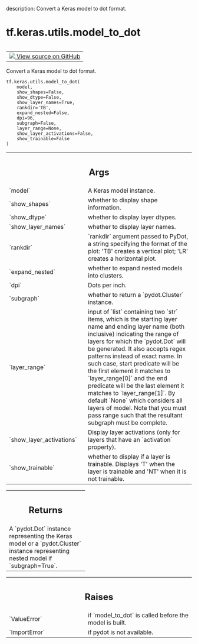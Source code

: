 description: Convert a Keras model to dot format.

<div itemscope itemtype="http://developers.google.com/ReferenceObject">
<meta itemprop="name" content="tf.keras.utils.model_to_dot" />
<meta itemprop="path" content="Stable" />
</div>

# tf.keras.utils.model_to_dot

<!-- Insert buttons and diff -->

<table class="tfo-notebook-buttons tfo-api nocontent" align="left">
<td>
  <a target="_blank" href="https://github.com/keras-team/keras/tree/v2.15.0/keras/utils/vis_utils.py#L77-L375">
    <img src="https://www.tensorflow.org/images/GitHub-Mark-32px.png" />
    View source on GitHub
  </a>
</td>
</table>



Convert a Keras model to dot format.


<pre class="devsite-click-to-copy prettyprint lang-py tfo-signature-link">
<code>tf.keras.utils.model_to_dot(
    model,
    show_shapes=False,
    show_dtype=False,
    show_layer_names=True,
    rankdir=&#x27;TB&#x27;,
    expand_nested=False,
    dpi=96,
    subgraph=False,
    layer_range=None,
    show_layer_activations=False,
    show_trainable=False
)
</code></pre>



<!-- Placeholder for "Used in" -->


<!-- Tabular view -->
 <table class="responsive fixed orange">
<colgroup><col width="214px"><col></colgroup>
<tr><th colspan="2"><h2 class="add-link">Args</h2></th></tr>

<tr>
<td>
`model`<a id="model"></a>
</td>
<td>
A Keras model instance.
</td>
</tr><tr>
<td>
`show_shapes`<a id="show_shapes"></a>
</td>
<td>
whether to display shape information.
</td>
</tr><tr>
<td>
`show_dtype`<a id="show_dtype"></a>
</td>
<td>
whether to display layer dtypes.
</td>
</tr><tr>
<td>
`show_layer_names`<a id="show_layer_names"></a>
</td>
<td>
whether to display layer names.
</td>
</tr><tr>
<td>
`rankdir`<a id="rankdir"></a>
</td>
<td>
`rankdir` argument passed to PyDot,
a string specifying the format of the plot:
'TB' creates a vertical plot;
'LR' creates a horizontal plot.
</td>
</tr><tr>
<td>
`expand_nested`<a id="expand_nested"></a>
</td>
<td>
whether to expand nested models into clusters.
</td>
</tr><tr>
<td>
`dpi`<a id="dpi"></a>
</td>
<td>
Dots per inch.
</td>
</tr><tr>
<td>
`subgraph`<a id="subgraph"></a>
</td>
<td>
whether to return a `pydot.Cluster` instance.
</td>
</tr><tr>
<td>
`layer_range`<a id="layer_range"></a>
</td>
<td>
input of `list` containing two `str` items, which is the
starting layer name and ending layer name (both inclusive) indicating
the range of layers for which the `pydot.Dot` will be generated. It
also accepts regex patterns instead of exact name. In such case, start
predicate will be the first element it matches to `layer_range[0]`
and the end predicate will be the last element it matches to
`layer_range[1]`. By default `None` which considers all layers of
model. Note that you must pass range such that the resultant subgraph
must be complete.
</td>
</tr><tr>
<td>
`show_layer_activations`<a id="show_layer_activations"></a>
</td>
<td>
Display layer activations (only for layers that
have an `activation` property).
</td>
</tr><tr>
<td>
`show_trainable`<a id="show_trainable"></a>
</td>
<td>
whether to display if a layer is trainable. Displays 'T'
when the layer is trainable and 'NT' when it is not trainable.
</td>
</tr>
</table>



<!-- Tabular view -->
 <table class="responsive fixed orange">
<colgroup><col width="214px"><col></colgroup>
<tr><th colspan="2"><h2 class="add-link">Returns</h2></th></tr>
<tr class="alt">
<td colspan="2">
A `pydot.Dot` instance representing the Keras model or
a `pydot.Cluster` instance representing nested model if
`subgraph=True`.
</td>
</tr>

</table>



<!-- Tabular view -->
 <table class="responsive fixed orange">
<colgroup><col width="214px"><col></colgroup>
<tr><th colspan="2"><h2 class="add-link">Raises</h2></th></tr>

<tr>
<td>
`ValueError`<a id="ValueError"></a>
</td>
<td>
if `model_to_dot` is called before the model is built.
</td>
</tr><tr>
<td>
`ImportError`<a id="ImportError"></a>
</td>
<td>
if pydot is not available.
</td>
</tr>
</table>

